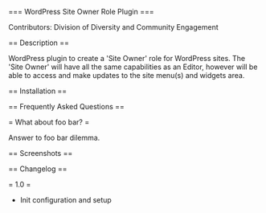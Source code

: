=== WordPress Site Owner Role Plugin ===

Contributors: Division of Diversity and Community Engagement

== Description ==

WordPress plugin to create a 'Site Owner' role for WordPress sites. The 'Site Owner' will have all the same capabilities as an Editor, however will be able to access and make updates to the site menu(s) and widgets area.

== Installation ==

== Frequently Asked Questions ==

= What about foo bar? =

Answer to foo bar dilemma.

== Screenshots ==


== Changelog ==

= 1.0 =
* Init configuration and setup
